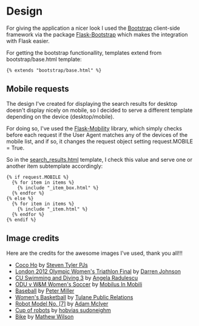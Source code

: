 # Design

For giving the application a nicer look I used the [Bootstrap](http://getbootstrap.com/) client-side framework via the package [Flask-Bootstrap](http://pythonhosted.org/Flask-Bootstrap/) which makes the integration with Flask easier.  

For getting the bootstrap functionallity, templates extend from bootstrap/base.html template:  
```
{% extends "bootstrap/base.html" %} 
```
  
  

## Mobile requests

The design I've created for displaying the search results for desktop doesn't display nicely on mobile, so I decided to serve a different template depending on the device (desktop/mobile).  

For doing so, I've used the [Flask-Mobility](https://flask-mobility.readthedocs.org/en/latest/) library, which simply checks before each request if the User Agent matches any of the devices of the mobile list, and if so, it changes the request object setting request.MOBILE = True.

So in the [search_results.html](https://github.com/rosariomgomez/tradyfit/blob/master/vagrant/tradyfit/app/templates/main/search_results.html) template, I check this value and serve one or another item subtemplate accordingly:  

```
{% if request.MOBILE %}
  {% for item in items %}
    {% include "_item_box.html" %}
  {% endfor %}
{% else %}
  {% for item in items %}
    {% include "_item.html" %}
  {% endfor %}
{% endif %}
```
    
  
  
## Image credits

Here are the credits for the awesome images I've used, thank you all!!!

- [Coco Ho](https://www.flickr.com/photos/funeralbell/14982897679/) by [Steven Tyler PJs](https://www.flickr.com/photos/funeralbell/)
- [London 2012 Olympic Women's Triathlon Final](https://www.flickr.com/photos/idarrenj/7724435280/) by [Darren Johnson](https://www.flickr.com/photos/idarrenj/)
- [CU Swimming and Diving 3](https://www.flickr.com/photos/walkingthedeepfield/3030728199/) by [Angela Radulescu](https://www.flickr.com/photos/walkingthedeepfield/)
- [ODU v W&M Women's Soccer](https://www.flickr.com/photos/mobili/9543090542/) by [Mobilus In Mobili](https://www.flickr.com/photos/mobili/)
- [Baseball](https://www.flickr.com/photos/pmillera4/16880380082/) by [Peter Miller](https://www.flickr.com/photos/pmillera4/)
- [Women's Basketball](https://www.flickr.com/photos/tulanesally/3333629830) by [Tulane Public Relations](https://www.flickr.com/photos/tulanesally/)
- [Robot Model No. [7]](https://www.flickr.com/photos/ad7m/3597656172) by [Adam McIver](https://www.flickr.com/photos/ad7m/)
- [Cup of robots](https://www.flickr.com/photos/striatic/1276095/) by [hobvias sudoneighm](https://www.flickr.com/photos/striatic/) 
- [Bike](https://www.flickr.com/photos/moff/4863871155) by [Mathew Wilson](https://www.flickr.com/photos/moff/)
